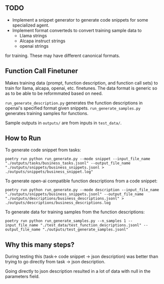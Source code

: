 ## TODO 
- Implement a snippet generator to generate code snippets for some specialized agent.
- Implement format converteds to convert training sample data to
    - Llama strings
    - Alcapa instruct strings
    - openai strings

for training. These may have different canonical formats. 

## Function Call Finetuner
Makes training data (prompt, function description, and function call sets) to train for llama, alcapa, openai, etc. finetunes.
The data format is generic so as to be able to be reformmated based on need.

`run_generate_description.py` generates the function descriptions in openai's specified format given snippets.
`run_generate_samples.py` generates training samples for functions.

Sample outputs in `outputs/` are from inputs in `test_data/`.

## How to Run
To generate code snippet from tasks:
```
poetry run python run_generate.py --mode snippet --input_file_name "./outputs/tasks/business_tasks.jsonl" --output_file_name "./outputs/snippets/business_snippets.jsonl > ./outputs/snippets/business_snippet.log"
```

To generate open-ai compatible function descriptions from a code snippet:
```
poetry run python run_generate.py --mode description --input_file_name "./outputs/snippets/business_snippets.jsonl" --output_file_name "./outputs/descriptions/business_descriptions.jsonl" > ./outputs/descriptions/business_descriptions.log
```

To generate data for training samples from the function descriptions:
```
poetry run python run_generate_samples.py --n_samples 1 --input_file_name "./test_data/test_function_descriptions.jsonl" --output_file_name "./outputs/test_generate_samples.jsonl"
```

## Why this many steps?
During testing this (task-> code snippet -> json description) was better than trying to go directly from task -> json description.

Going directly to json description resulted in a lot of data with null in the parameters field.
